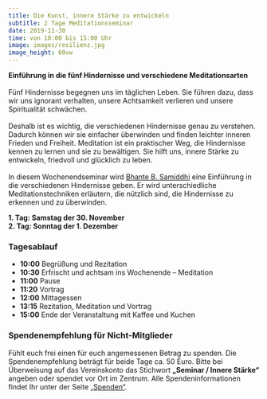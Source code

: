 ```yaml
---
title: Die Kunst, innere Stärke zu entwickeln
subtitle: 2 Tage Meditationsseminar
date: 2019-11-30
time: von 10:00 bis 15:00 Uhr
image: images/resilienz.jpg
image_height: 60vw
---
```

**Einführung in die fünf Hindernisse und verschiedene Meditationsarten**<br>
<br>
Fünf Hindernisse begegnen uns im täglichen Leben. Sie führen dazu, dass wir uns ignorant
verhalten, unsere Achtsamkeit verlieren und unsere Spiritualität schwächen.<br>
<br>
Deshalb ist es wichtig, die verschiedenen Hindernisse genau zu verstehen. Dadurch können wir sie
einfacher überwinden und finden leichter inneren Frieden und Freiheit. Meditation ist ein
praktischer Weg, die Hindernisse kennen zu lernen und sie zu bewältigen. Sie hilft uns, innere
Stärke zu entwickeln, friedvoll und glücklich zu leben.<br>
<br>
In diesem Wochenendseminar wird [Bhante B. Samiddhi](lehrer.html) eine Einführung in die verschiedenen
Hindernisse geben. Er wird unterschiedliche Meditationstechniken erläutern, die nützlich sind, die
Hindernisse zu erkennen und zu überwinden.

**1. Tag: Samstag der 30. November**<br>
**2. Tag: Sonntag der 1. Dezember**

### Tagesablauf
- **10:00** Begrüßung und Rezitation
- **10:30** Erfrischt und achtsam ins Wochenende – Meditation
- **11:00** Pause
- **11:20** Vortrag
- **12:00** Mittagessen
- **13:15** Rezitation, Meditation und Vortrag
- **15:00** Ende der Veranstaltung mit Kaffee und Kuchen

### Spendenempfehlung für Nicht-Mitglieder
Fühlt euch frei einen für euch angemessenen Betrag zu spenden.  Die Spendenempfehlung beträgt für beide Tage ca. 50 Euro.  Bitte bei Überweisung auf das Vereinskonto das Stichwort **„Seminar / Innere Stärke“** angeben oder spendet vor Ort im Zentrum.  Alle Spendeninformationen findet Ihr unter der Seite [„Spenden“](spenden.html).
